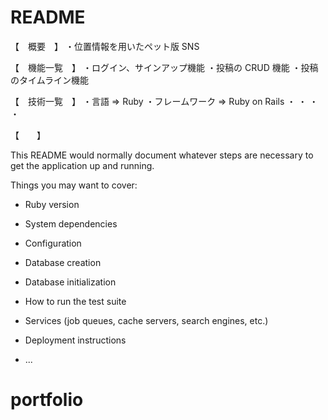 # README

【　概要　】
・位置情報を用いたペット版 SNS

【　機能一覧　】
・ログイン、サインアップ機能
・投稿の CRUD 機能
・投稿のタイムライン機能

【　技術一覧　】
・言語 => Ruby
・フレームワーク => Ruby on Rails
・
・
・
・

【　　】

This README would normally document whatever steps are necessary to get the
application up and running.

Things you may want to cover:

- Ruby version

- System dependencies

- Configuration

- Database creation

- Database initialization

- How to run the test suite

- Services (job queues, cache servers, search engines, etc.)

- Deployment instructions

- ...
# portfolio
